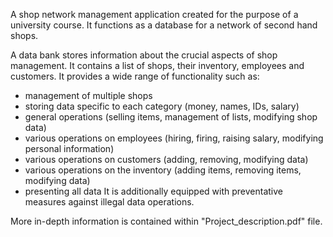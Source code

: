 A shop network management application created for the purpose of a university course. It functions as a database for a network of second hand shops.  

A data bank stores information about the crucial aspects of shop management. It contains a list of 
shops, their inventory, employees and customers.
It provides a wide range of functionality such as:
* management of multiple shops
* storing data specific to each category (money, names, IDs, salary)
* general operations (selling items, management of lists, modifying shop data)
* various operations on employees (hiring, firing, raising salary, modifying personal 
  information)
* various operations on customers (adding, removing, modifying data)
* various operations on the inventory (adding items, removing items, modifying data)
* presenting all data
It is additionally equipped with preventative measures against illegal data operations.

More in-depth information is contained within "Project_description.pdf" file.
